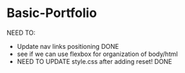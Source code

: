 # Basic-Portfolio

NEED TO: 
- Update nav links positioning DONE
- see if we can use flexbox for organization of body/html
- NEED TO UPDATE style.css after adding reset! DONE
